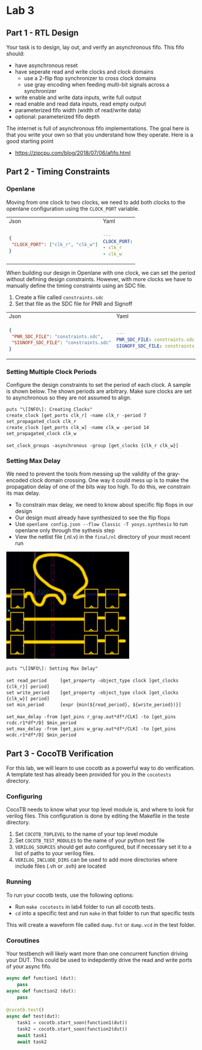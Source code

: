 
# Lab 3 

## Part 1 - RTL Design
Your task is to design, lay out, and verify an asynchronous fifo. 
This fifo should:
- have asynchronous reset
- have seperate read and write clocks and clock domains
  - use a 2-flip flop synchronizer to cross clock domains
  - use gray encoding when feeding multi-bit signals across a synchronizer
- write enable and write data inputs, write full output
- read enable and read data inputs, read empty output
- parameterized fifo width (width of read/write data)
- optional: parameterized fifo depth

The internet is full of asynchronous fifo implementations. The goal here is that you write your own so that you understand how they operate.
Here is a good starting point
- https://zipcpu.com/blog/2018/07/06/afifo.html


## Part 2 - Timing Constraints

### Openlane
Moving from one clock to two clocks, we need to add both clocks to the openlane configuration using the `CLOCK_PORT` variable. 

<table><tr><td> Json </td> <td> Yaml </td></tr><tr><td>

```Json
{
 "CLOCK_PORT": ["clk_r", "clk_w"]
}
```

</td><td>

```Yaml
---
CLOCK_PORT:
- clk_r
- clk_w

```

</td></tr></table>

When building our design in Openlane with one clock, we can set the period without defining design constraints. However, with more clocks we have to manually define the timing constraints using an SDC file. 
1. Create a file called `constraints.sdc`
2. Set that file as the SDC file for PNR and Signoff

<table><tr><td> Json </td> <td> Yaml </td></tr><tr><td>

```Json
{
 "PNR_SDC_FILE": "constraints.sdc",
 "SIGNOFF_SDC_FILE": "constraints.sdc"
}
```

</td><td>

```Yaml
---
PNR_SDC_FILE: constraints.sdc
SIGNOFF_SDC_FILE: constraints.sdc

```

</td></tr></table>

### Setting Multiple Clock Periods

Configure the design constraints to set the period of each clock. A sample is shown below. The shown periods are arbitrary. Make sure clocks are set to asynchronous so they are not assumed to align.

```
puts "\[INFO\]: Creating Clocks"
create_clock [get_ports clk_r] -name clk_r -period 7
set_propagated_clock clk_r
create_clock [get_ports clk_w] -name clk_w -period 14
set_propagated_clock clk_w

set_clock_groups -asynchronous -group [get_clocks {clk_r clk_w}]
```

### Setting Max Delay
We need to prevent the tools from messing up the validity of the gray-encoded clock domain crossing. One way it could mess up is to make the propagation delay of one of the bits way too high. To do this, we constrain its max delay. 
- To constrain max delay, we need to know about specific flip flops in our design
- Our design must already have synthesized to see the flip flops
- Use `openlane config.json --flow Classic -T yosys.synthesis` to run openlane only through the sythesis step
- View the netlist file (.nl.v) in the `final/nl` directory of your most recent run

![alt text](docs/delay.png)
```
puts "\[INFO\]: Setting Max Delay"

set read_period     [get_property -object_type clock [get_clocks {clk_r}] period]
set write_period    [get_property -object_type clock [get_clocks {clk_w}] period]
set min_period      [expr {min(${read_period}, ${write_period})}]

set_max_delay -from [get_pins r_gray.out*df*/CLK] -to [get_pins rcdc.r1*df*/D] $min_period
set_max_delay -from [get_pins w_gray.out*df*/CLK] -to [get_pins wcdc.r1*df*/D] $min_period
```

## Part 3 - CocoTB Verification
For this lab, we will learn to use cocotb as a powerful way to do verification. A template test has already been provided for you in the `cocotests` directory.

### Configuring

CocoTB needs to know what your top level module is, and where to look for verilog files. This configuration is done by editing the Makefile in the teste directory.
1. Set `COCOTB_TOPLEVEL` to the name of your top level module
2. Set `COCOTB_TEST_MODULES` to the name of your python test file
3. `VERILOG_SOURCES` should get auto configured, but if necessary set it to a list of paths to your verilog files.
4. `VERILOG_INCLUDE_DIRS` can be used to add more directories where include files (.vh or .svh) are located

### Running

To run your cocotb tests, use the following options:
- Run `make cocotests` in lab4 folder to run all cocotb tests.
- `cd` into a specific test and run `make` in that folder to run that specific tests

This will create a waveform file called `dump.fst` or `dump.vcd` in the test folder.

### Coroutines

Your testbench will likely want more than one concurrent function driving your DUT. This could be used to indepdently drive the read and write ports of your async fifo. 

```Python
async def function1 (dut):
    pass
async def function2 (dut):
    pass

@cocotb.test()
async def test(dut):
    task1 = cocotb.start_soon(function1(dut))
    task2 = cocotb.start_soon(function2(dut))
    await task1
    await task2
```